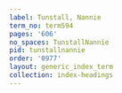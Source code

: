 ```yaml
---
label: Tunstall, Nannie
term_no: term594
pages: '606'
no_spaces: TunstallNannie
pid: tunstallnannie
order: '0977'
layout: generic_index_term
collection: index-headings
---
```

